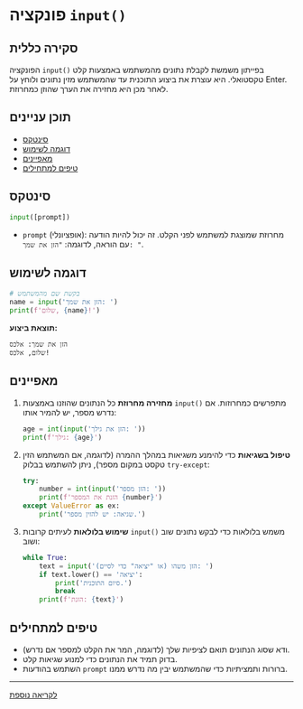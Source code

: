 # פונקציה `input()`

## סקירה כללית

הפונקציה `input()` בפייתון משמשת לקבלת נתונים מהמשתמש באמצעות קלט טקסטואלי. היא עוצרת את ביצוע התוכנית עד שהמשתמש מזין נתונים ולוחץ על Enter. לאחר מכן היא מחזירה את הערך שהוזן כמחרוזת.

## תוכן עניינים

- [סינטקס](#סינטקס)
- [דוגמה לשימוש](#דוגמה-לשימוש)
- [מאפיינים](#מאפיינים)
- [טיפים למתחילים](#טיפים-למתחילים)

## סינטקס

```python
input([prompt])
```

- `prompt` (אופציונלי): מחרוזת שמוצגת למשתמש לפני הקלט. זה יכול להיות הודעה עם הוראה, לדוגמה: `"הזן את שמך: "`.

## דוגמה לשימוש

```python
# בקשת שם מהמשתמש
name = input('הזן את שמך: ')
print(f'שלום, {name}!')
```

**תוצאת ביצוע:**

```
הזן את שמך: אלכס
שלום, אלכס!
```

## מאפיינים

1. **מחזירה מחרוזת**
   כל הנתונים שהוזנו באמצעות `input()` מתפרשים כמחרוזות. אם נדרש מספר, יש להמיר אותו:

   ```python
   age = int(input('הזן את גילך: '))
   print(f'גילך: {age}')
   ```

2. **טיפול בשגיאות**
   כדי להימנע משגיאות במהלך ההמרה (לדוגמה, אם המשתמש הזין טקסט במקום מספר), ניתן להשתמש בבלוק `try-except`:

   ```python
   try:
       number = int(input('הזן מספר: '))
       print(f'הזנת את המספר {number}')
   except ValueError as ex:
       print('שגיאה: יש להזין מספר.')
   ```

3. **שימוש בלולאות**
   לעיתים קרובות `input()` משמש בלולאות כדי לבקש נתונים שוב ושוב:

   ```python
   while True:
       text = input('הזן משהו (או "יציאה" כדי לסיים): ')
       if text.lower() == 'יציאה':
           print('סיום התוכנית.')
           break
       print(f'הזנת: {text}')
   ```

## טיפים למתחילים

- ודא שסוג הנתונים תואם לציפיות שלך (לדוגמה, המר את הקלט למספר אם נדרש).
- בדוק תמיד את הנתונים כדי למנוע שגיאות קלט.
- השתמש בהודעות `prompt` ברורות ותמציתיות כדי שהמשתמש יבין מה נדרש ממנו.

---

[לקריאה נוספת](https://github.com/hypo69/101_python_computer_games_ru/blob/master/cheat_sheets#readme)